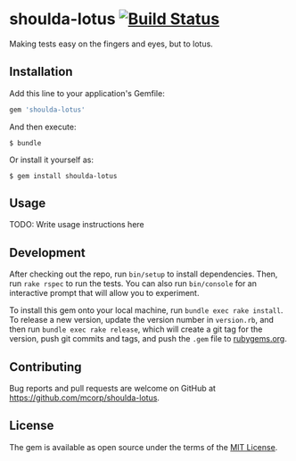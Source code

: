 # shoulda-lotus [![Build Status](https://travis-ci.org/mcorp/shoulda-lotus.svg?branch=master)](https://travis-ci.org/mcorp/shoulda-lotus)

Making tests easy on the fingers and eyes, but to lotus.

## Installation

Add this line to your application's Gemfile:

```ruby
gem 'shoulda-lotus'
```

And then execute:

    $ bundle

Or install it yourself as:

    $ gem install shoulda-lotus

## Usage

TODO: Write usage instructions here

## Development

After checking out the repo, run `bin/setup` to install dependencies. Then, run `rake rspec` to run the tests. You can also run `bin/console` for an interactive prompt that will allow you to experiment.

To install this gem onto your local machine, run `bundle exec rake install`. To release a new version, update the version number in `version.rb`, and then run `bundle exec rake release`, which will create a git tag for the version, push git commits and tags, and push the `.gem` file to [rubygems.org](https://rubygems.org).

## Contributing

Bug reports and pull requests are welcome on GitHub at https://github.com/mcorp/shoulda-lotus.


## License

The gem is available as open source under the terms of the [MIT License](http://opensource.org/licenses/MIT).

